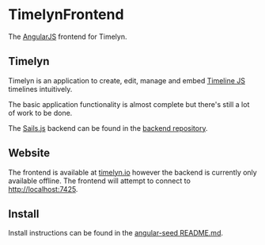 # TimelynFrontend

The [AngularJS](https://angularjs.org) frontend for Timelyn.

## Timelyn

Timelyn is an application to create, edit, manage and embed [Timeline JS](http://timeline.knightlab.com) timelines intuitively. 

The basic application functionality is almost complete but there's still a lot of work to be done.

The [Sails.js](http://sailsjs.org) backend can be found in the [backend repository](https://github.com/StudioLE/TimelynBackend).

## Website

The frontend is available at [timelyn.io](https://timelyn.io) however the backend is currently only available offline. The frontend will attempt to connect to [http://localhost:7425](http://localhost:7425).

## Install

Install instructions can be found in the [angular-seed README.md](https://github.com/angular/angular-seed/blob/master/README.md).
